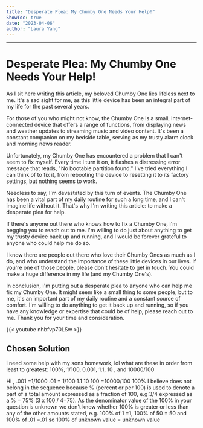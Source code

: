 ```yaml
---
title: "Desperate Plea: My Chumby One Needs Your Help!"
ShowToc: true 
date: "2023-04-06"
author: "Laura Yang"
---
```

*****
# Desperate Plea: My Chumby One Needs Your Help!

As I sit here writing this article, my beloved Chumby One lies lifeless next to me. It's a sad sight for me, as this little device has been an integral part of my life for the past several years.

For those of you who might not know, the Chumby One is a small, internet-connected device that offers a range of functions, from displaying news and weather updates to streaming music and video content. It's been a constant companion on my bedside table, serving as my trusty alarm clock and morning news reader.

Unfortunately, my Chumby One has encountered a problem that I can't seem to fix myself. Every time I turn it on, it flashes a distressing error message that reads, "No bootable partition found." I've tried everything I can think of to fix it, from rebooting the device to resetting it to its factory settings, but nothing seems to work.

Needless to say, I'm devastated by this turn of events. The Chumby One has been a vital part of my daily routine for such a long time, and I can't imagine life without it. That's why I'm writing this article: to make a desperate plea for help.

If there's anyone out there who knows how to fix a Chumby One, I'm begging you to reach out to me. I'm willing to do just about anything to get my trusty device back up and running, and I would be forever grateful to anyone who could help me do so.

I know there are people out there who love their Chumby Ones as much as I do, and who understand the importance of these little devices in our lives. If you're one of those people, please don't hesitate to get in touch. You could make a huge difference in my life (and my Chumby One's).

In conclusion, I'm putting out a desperate plea to anyone who can help me fix my Chumby One. It might seem like a small thing to some people, but to me, it's an important part of my daily routine and a constant source of comfort. I'm willing to do anything to get it back up and running, so if you have any knowledge or expertise that could be of help, please reach out to me. Thank you for your time and consideration.

{{< youtube nhbfvp70LSw >}} 



## Chosen Solution
 i need some help with my sons homework, lol what are these in order from least to greatest: 100%, 1/100, 0.001, 1.1, 10 , and 10000/100

 Hi ,
.001 =1/1000
.01 = 1/100
1.1
10
100 =10000/100
100% I believe does not belong in the sequence because % (percent or per 100) is used to denote a part of a total amount expressed as a fraction of 100, e.g  3/4 expressed as a % = 75%  (3 x 100 / 4=75).
As the denominator value of the 100% in your question is unknown we don't know whether 100% is greater or less than any of the other amounts stated, e.g. 100% of 1 =1, 100% of 50 = 50 and 100% of .01 =.01 so 100% of unknown value  = unknown value




